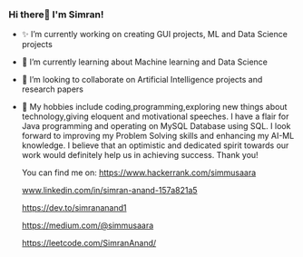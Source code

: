 ### Hi there👋 I'm Simran!

- ✨ I’m currently working on creating GUI projects, ML and Data Science projects 
- 🔹 I’m currently learning about Machine learning and Data Science
- 🌟 I’m looking to collaborate on Artificial Intelligence projects and research papers
- 💫 My hobbies include coding,programming,exploring new things about technology,giving eloquent and motivational speeches.
I have a flair for Java programming and operating on MySQL Database using SQL. I look forward to improving my Problem Solving skills and enhancing my AI-ML knowledge.
I believe that an optimistic and dedicated spirit towards our work would definitely help us in achieving success. 
Thank you!
	
	You can find me on:
	https://www.hackerrank.com/simmusaara
	
	www.linkedin.com/in/simran-anand-157a821a5
	
	https://dev.to/simrananand1
	
	https://medium.com/@simmusaara
	
	https://leetcode.com/SimranAnand/
